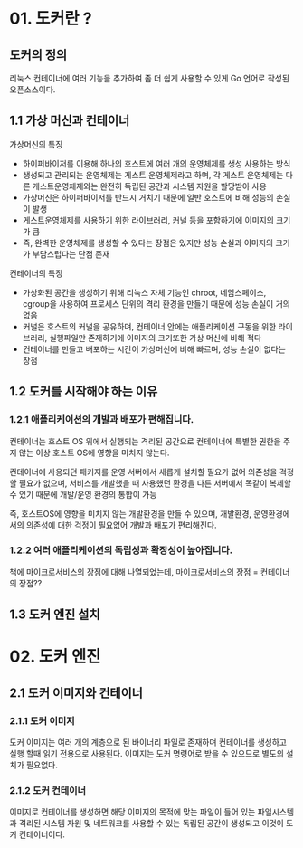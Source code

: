 # 01. 도커란 ?

## 도커의 정의

리눅스 컨테이너에 여러 기능을 추가하여 좀 더 쉽게 사용할 수 있게 Go 언어로 작성된 오픈소스이다.

## 1.1 가상 머신과 컨테이너

가상머신의 특징

- 하이퍼바이저를 이용해 하나의 호스트에 여러 개의 운영체제를 생성 사용하는 방식
- 생성되고 관리되는 운영체제는 게스트 운영체제라고 하며, 각 게스트 운영체제는 다른 게스트운영체제와는 완전히 독립된 공간과 시스템 자원을 할당받아 사용
- 가상머신은 하이퍼바이저를 반드시 거치기 때문에 일반 호스트에 비해 성능의 손실이 발생
- 게스트운영체제를 사용하기 위한 라이브러리, 커널 등을 포함하기에 이미지의 크기가 큼
- 즉, 완벽한 운영체제를 생성할 수 있다는 장점은 있지만 성능 손실과 이미지의 크기가 부담스럽다는 단점 존재

컨테이너의 특징

- 가상화된 공간을 생성하기 위해 리눅스 자체 기능인 chroot, 네임스페이스, cgroup을 사용하여 프로세스 단위의 격리 환경을 만들기 때문에 성능 손실이 거의 없음
- 커널은 호스트의 커널을 공유하며, 컨테이너 안에는 애플리케이션 구동을 위한 라이브러리, 실행파일만 존재하기에 이미지의 크기또한 가상 머신에 비해 적다
- 컨테이너를 만들고 배포하는 시간이 가상머신에 비해 빠르며, 성능 손실이 없다는 장점

## 1.2 도커를 시작해야 하는 이유

### 1.2.1 애플리케이션의 개발과 배포가 편해집니다.

컨테이너는 호스트 OS 위에서 실행되는 격리된 공간으로 컨테이너에 특별한 권한을 주지 않는 이상 호스트 OS에 영향을 미치지 않는다.

컨테이너에 사용되던 패키지를 운영 서버에서 새롭게 설치할 필요가 없어 의존성을 걱정할 필요가 없으며, 서비스를 개발했을 때 사용헀던 환경을 다른 서버에서 똑같이 복제할 수 있기 때문에 개발/운영 환경의 통합이 가능

즉, 호스트OS에 영향을 미치지 않는 개발환경을 만들 수 있으며, 개발환경, 운영환경에서의 의존성에 대한 걱정이 필요없어 개발과 배포가 편리해진다.

### 1.2.2 여러 애플리케이션의 독립성과 확장성이 높아집니다.

책에 마이크로서비스의 장점에 대해 나열되었는데, 마이크로서비스의 장점 = 컨테이너의 장점??

## 1.3 도커 엔진 설치

# 02. 도커 엔진

## 2.1 도커 이미지와 컨테이너

### 2.1.1 도커 이미지

도커 이미지는 여러 개의 계층으로 된 바이너리 파일로 존재하며 컨테이너를 생성하고 실행 할때 읽기 전용으로 사용된다. 이미지는 도커 명령어로 받을 수 있으므로 별도의 설치가 필요없다.

### 2.1.2 도커 컨테이너

이미지로 컨테이너를 생성하면 해당 이미지의 목적에 맞는 파일이 들어 있는 파일시스템과 격리된 시스템 자원 및 네트워크를 사용할 수 있는 독립된 공간이 생성되고 이것이 도커 컨테이너이다.
